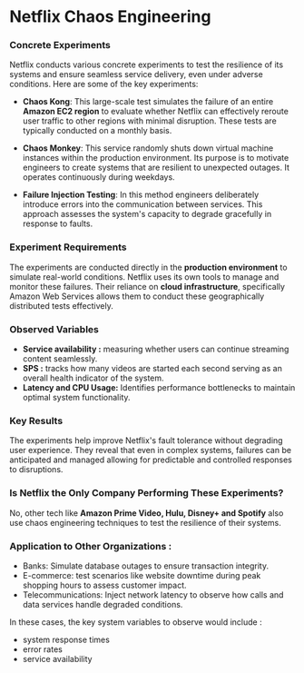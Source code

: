 # Netflix Chaos Engineering

### Concrete Experiments
Netflix conducts various concrete experiments to test the resilience of its systems and ensure seamless service delivery, even under adverse conditions. Here are some of the key experiments:

- **Chaos Kong**: This large-scale test simulates the failure of an entire **Amazon EC2 region** to evaluate whether Netflix can effectively reroute user traffic to other regions with minimal disruption. These tests are typically conducted on a monthly basis.

- **Chaos Monkey**: This service randomly shuts down virtual machine instances within the production environment. Its purpose is to motivate engineers to create systems that are resilient to unexpected outages. It operates continuously during weekdays.

- **Failure Injection Testing**: In this method engineers deliberately introduce errors into the communication between services. This approach assesses the system's capacity to degrade gracefully in response to faults.

### Experiment Requirements
The experiments are conducted directly in the **production environment** to simulate real-world conditions. Netflix uses its own tools to manage and monitor these failures. Their reliance on **cloud infrastructure**, specifically Amazon Web Services allows them to conduct these geographically distributed tests effectively.

### Observed Variables
- **Service availability :** measuring whether users can continue streaming content seamlessly.
- **SPS :** tracks how many videos are started each second serving as an overall health indicator of the system.
- **Latency and CPU Usage:** Identifies performance bottlenecks to maintain optimal system functionality.

### Key Results
The experiments help improve Netflix's fault tolerance without degrading user experience. They reveal that even in complex systems, failures can be anticipated and managed allowing for predictable and controlled responses to disruptions.

### Is Netflix the Only Company Performing These Experiments?
No, other tech like **Amazon Prime Video, Hulu, Disney+ and Spotify** also use chaos engineering techniques to test the resilience of their systems.

### Application to Other Organizations :

- Banks: Simulate database outages to ensure transaction integrity.
- E-commerce: test scenarios like website downtime during peak shopping hours to assess customer impact.
- Telecommunications: Inject network latency to observe how calls and data services handle degraded conditions.

In these cases, the key system variables to observe would include :
- system response times
- error rates
- service availability
